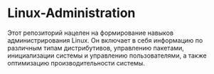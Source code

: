 # Linux-Administration
Этот репозиторий нацелен на формирование навыков администрирования Linux. Он включает в себя информацию по различным типам дистрибутивов, управлению пакетами, инициализации системы и управлению пользователями, а также оптимизацию производительности системы.
